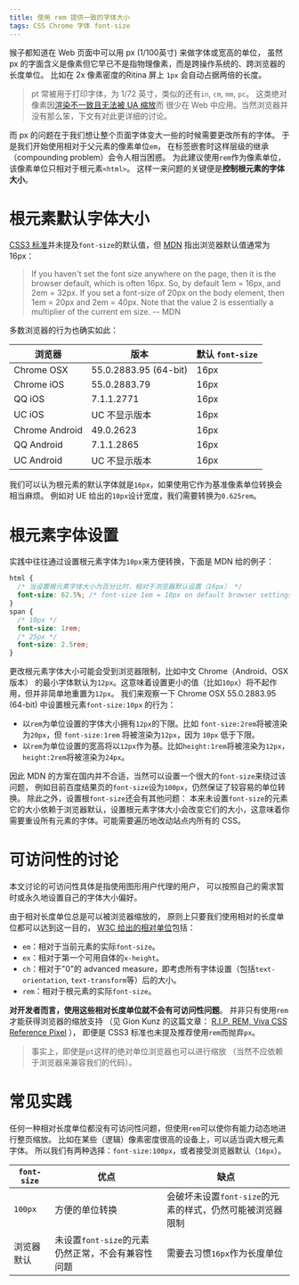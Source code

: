```yaml
---
title: 使用 rem 提供一致的字体大小 
tags: CSS Chrome 字体 font-size
---
```


猴子都知道在 Web 页面中可以用 px (1/100英寸) 来做字体或宽高的单位，
虽然 px 的字面含义是像素但它早已不是指物理像素，而是跨操作系统的、跨浏览器的长度单位。
比如在 2x 像素密度的Ritina 屏上 `1px` 会自动占据两倍的长度。

> pt 常被用于打印字体，为 1/72 英寸，类似的还有`in`, `cm`, `mm`, `pc`。
> 这类绝对像素因[渲染不一致且无法被 UA 缩放][w3c-tips]而
> 很少在 Web 中应用。当然浏览器并没有那么笨，下文有对此更详细的讨论。

而 px 的问题在于我们想让整个页面字体变大一些的时候需要更改所有的字体。
于是我们开始使用相对于父元素的像素单位`em`，
在标签嵌套时这样层级的继承（compounding problem）会令人相当困惑。
为此建议使用`rem`作为像素单位，该像素单位只相对于根元素`<html>`。
这样一来问题的关键便是**控制根元素的字体大小**。

<!--more-->

# 根元素默认字体大小

[CSS3 标准][css3-font-size]并未提及`font-size`的默认值，但 [MDN][mdn-font-size] 指出浏览器默认值通常为 16px：

> If you haven't set the font size anywhere on the page, then it is the browser default, which is often 16px. So, by default 1em = 16px, and 2em = 32px. If you set a font-size of 20px on the body element, then 1em = 20px and 2em = 40px. Note that the value 2 is essentially a multiplier of the current em size. -- MDN

多数浏览器的行为也确实如此：

浏览器 | 版本 | 默认 `font-size`
--- | --- | ---
Chrome OSX | 55.0.2883.95 (64-bit) | 16px
Chrome iOS | 55.0.2883.79 | 16px
QQ iOS | 7.1.1.2771 | 16px
UC iOS | UC 不显示版本 | 16px
Chrome Android | 49.0.2623 | 16px
QQ Android | 7.1.1.2865 | 16px
UC Android | UC 不显示版本 | 16px

我们可以认为根元素的默认字体就是`16px`，如果使用它作为基准像素单位转换会相当麻烦。
例如对 UE 给出的`10px`设计宽度，我们需要转换为`0.625rem`。

# 根元素字体设置

实践中往往通过设置根元素字体为`10px`来方便转换，下面是 MDN 给的例子：

```css
html {
  /* 当设置根元素字体大小为百分比时，相对于浏览器默认设置（16px） */
  font-size: 62.5%; /* font-size 1em = 10px on default browser settings */
}
span {
  /* 10px */
  font-size: 1rem;
  /* 25px */
  font-size: 2.5rem;
}
```

更改根元素字体大小可能会受到浏览器限制，比如中文 Chrome（Android、OSX版本）
的最小字体默认为`12px`。这意味着设置更小的值（比如`10px`）将不起作用，但并非简单地重置为`12px`。
我们来观察一下 Chrome OSX 55.0.2883.95 (64-bit) 中设置根元素`font-size:10px` 的行为：

* 以`rem`为单位设置的字体大小拥有`12px`的下限。比如 `font-size:2rem`将被渲染为`20px`，但 `font-size:1rem` 将被渲染为`12px`，因为 `10px` 低于下限。
* 以`rem`为单位设置的宽高将以`12px`作为基。比如`height:1rem`将被渲染为`12px`，`height:2rem`将被渲染为`24px`。

因此 MDN 的方案在国内并不合适，当然可以设置一个很大的`font-size`来绕过该问题，
例如目前百度结果页的`font-size`设为`100px`，仍然保证了较容易的单位转换。
除此之外，设置根`font-size`还会有其他问题：
本来未设置`font-size`的元素它的大小依赖于浏览器默认，设置根元素字体大小会改变它们的大小，这意味着你需要重设所有元素的字体。可能需要遍历地改动站点内所有的 CSS。

# 可访问性的讨论

本文讨论的可访问性具体是指使用图形用户代理的用户，
可以按照自己的需求暂时或永久地设置自己的字体大小偏好。

由于相对长度单位总是可以被浏览器缩放的，
原则上只要我们使用相对的长度单位都可以达到这一目的，
[W3C 给出的相对单位][w3c-relative]包括：

* `em`：相对于当前元素的实际`font-size`。
* `ex`：相对于第一个可用自体的`x-height`。
* `ch`：相对于"0"的 advanced measure，即考虑所有字体设置（包括`text-orientation`, `text-transform`等）后的大小。
* `rem`：相对于根元素的实际`font-size`。

**对开发者而言，使用这些相对长度单位就不会有可访问性问题**。
并非只有使用`rem`才能获得浏览器的缩放支持
（见 Gion Kunz 的这篇文章： [R.I.P. REM, Viva CSS Reference Pixel][gk] ），
即便是 CSS3 标准也未提及推荐使用`rem`而抛弃`px`。

> 事实上，即使是`pt`这样的绝对单位浏览器也可以进行缩放
> （当然不应依赖于浏览器来兼容我们的代码）。

# 常见实践

任何一种相对长度单位都没有可访问性问题，但使用`rem`可以使你有能力动态地进行整页缩放。
比如在某些（逻辑）像素密度很高的设备上，可以适当调大根元素字体。
所以我们有两种选择：`font-size:100px`，或者接受浏览器默认（`16px`）。

`font-size` | 优点 | 缺点
--- | --- | ---
`100px` | 方便的单位转换 | 会破坏未设置`font-size`的元素的样式，仍然可能被浏览器限制
浏览器默认 | 未设置`font-size`的元素仍然正常，不会有兼容性问题 | 需要去习惯`16px`作为长度单位

[css3-font-size]: https://drafts.csswg.org/css-fonts-3/#propdef-font-size
[mdn-font-size]: https://developer.mozilla.org/en-US/docs/Web/CSS/font-size
[w3c-tips]: https://www.w3.org/QA/Tips/font-size
[w3c-relative]: https://www.w3.org/TR/css-values-3/#relative-lengths
[gk]: https://mindtheshift.wordpress.com/2015/04/02/r-i-p-rem-viva-css-reference-pixel/
